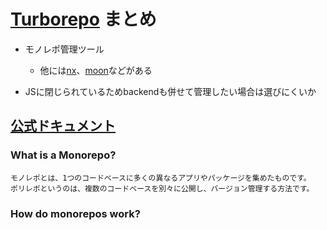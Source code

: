 # [Turborepo](https://turbo.build/repo) まとめ
- モノレポ管理ツール
    - 他には[nx](https://nx.dev/getting-started/intro)、[moon](https://moonrepo.dev/moon)などがある

- JSに閉じられているためbackendも併せて管理したい場合は選びにくいか

## [公式ドキュメント](https://turbo.build/repo/docs)
### What is a Monorepo?
```
モノレポとは、1つのコードベースに多くの異なるアプリやパッケージを集めたものです。
ポリレポというのは、複数のコードベースを別々に公開し、バージョン管理する方法です。
```

### How do monorepos work?
